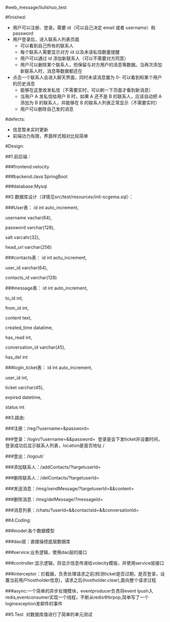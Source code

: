 #web_message/liulishuo_test

#finished:
* 用户可以注册、登录。需要 id（可以自己决定 email 或者 username）和 password
* 用户登录后，进入联系人列表页面
    - 可以看到自己所有的联系人
    - 每个联系人需要显示对方 id 以及未读私信数量提醒
    - 用户可以通过 id 添加新联系人（可以不需要对方同意）
    - 用户可以删除某个联系人，但保留与对方用户的消息等数据。当再次添加新联系人时，消息等数据都还在
* 点击一个联系人会进入聊天界面，同时未读消息置为 0- 可以看到和某个用户的历史消息
    - 能够在这里收发私信（不需要实时，可以刷一下页面才看到新消息）
    - 当用户 A 发私信给用户 B 时，如果 A 还不是 B 的联系人，应该自动把 A 添加为 B 的联系人，并能够在 B 的联系人列表正常显示（不需要实时）
    - 用户可以删除自己发的消息

#defects:
* 信息暂未实时更新
* 前端功力有限，界面样式相对比较简单

#Design:

##1.前后端：

  ###frontend:velocity
  
  ###backend:Java SpringBoot
  
  ###database:Mysql
  
##2.数据库设计（详情见src/test/resources/init-scgema.sql）：
  
  ###User表：
   id int auto_increment,
   
   username vachar(64),
   
   password varchar(128),
   
   salt varcahr(32),
   
   head_url varchar(256)

  ###contacts表：
   id int aotu_increment,
   
   user_id varchar(64),
   
   contacts_id varchar(128)

  ###message表：
   id int auto_increment,
   
   to_id int,
   
   from_id int,
   
   content text,
   
   created_time datatime,
   
   has_read int,
   
   conversation_id varchar(45),
   
   has_del int

  ###login_ticket表：
   id int auto_increment,
   
   user_id int,
   
   ticket varchar(45),
   
   expired datetime,
   
   status int
   
   
##3.路由:

 ###注册：/reg/?username=&password=
 
 ###登录：/login/?username=&&password=  登录是会下发ticket并设置时间，登录成功后显示联系人列表，location是首页地址 /
 
 ###登出：/logout/
 
 ###添加联系人：/addContacts/?targetuserId=
 
 ###删除联系人：/delContacts/?targetuserId=
 
 ###发送消息：/msg/sendMessage/?targetuserId=&&content=
 
 ###删除消息：/msg/delMessage/?messageId=
 
 ###消息列表：/chats/?userId=&&contactsId=&&conversationId=
 
  
##4.Coding:
 
 ###model:各个数据模型
 
 ###dao层：直接操控底层数据库
 
 ###service:业务逻辑，使用dao层的接口
 
 ###controller:显示逻辑，将显示信息传递给volecity模版，并使用service层接口
 
 ###interceptor：拦截器，负责处理请求之前(检测ticket是否过期，是否登录，设置当前用户hostholder信息)，请求之后(hostholder.clear),面向整个请求过程
 
 ###async:一个简单的异步处理模块，eventproducer负责将event lpush入redis,eventconsumer实现一个线程，不断从redis中brpop,简单写了一个loginexception发邮件的事件

 
##5.Test
  对数据库值进行了简单的单元测试
  
 
 

